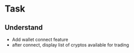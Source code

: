 # Task

## Understand


- Add wallet connect feature
- after connect, display list of cryptos available for trading 